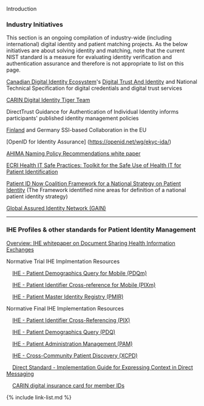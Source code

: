 Introduction

### Industry Initiatives

This section is an ongoing compilation of industry-wide (including international) digital identity and patient matching projects. As the below initiatives are about solving identity and matching, note that the current NIST standard is a measure for evaluating identity verification and authentication assurance and therefore is not appropriate to list on this page. 

[Canadian Digital Identity Ecosystem](https://diacc.ca/trust-framework/)'s [Digital Trust And Identity](https://ciostrategycouncil.com/standards/103_1_2020/) and National Technical Specification for digital credentials and digital trust services

[CARIN Digital Identity Tiger Team]((https://www.carinalliance.com/our-work/digitalidentity/))

DirectTrust Guidance for Authentication of Individual Identity informs participants' published identity management policies  

[Finland](https://vm.fi/en/digital-identity) and Germany SSI-based Collaboration in the EU

[OpenID for Identity Assurance] (https://openid.net/wg/ekyc-ida/) 

[AHIMA Naming Policy Recommendations white paper](https://ahima.org/media/blfdriqj/326_21_namingpolicywhitepaper_final.pdf?oid=302787)

[ECRI Health IT Safe Practices: Toolkit for the Safe Use of Health IT for Patient Identification](https://www.ecri.org/Resources/HIT/Patient%20ID/Patient_Identification_Toolkit_final.pdf)

[Patient ID Now Coalition Framework for a National Strategy on Patient Identity](https://patientidnow.org/)  (The Framework identified nine areas for definition of a national patient identity strategy)

[Global Assured Identity Network (GAIN)](https://gainforum.org/)

----

### IHE Profiles & other standards for Patient Identity Management 

[Overview: IHE whitepaper on Document Sharing Health Information Exchanges](https://profiles.ihe.net/ITI/HIE-Whitepaper/index.html#5-patient-identity-management)

Normative Trial IHE Implmentation Resources

&nbsp;&nbsp;&nbsp;&nbsp;[IHE - Patient Demographics Query for Mobile (PDQm)](https://profiles.ihe.net/ITI/PDQm/index.html)  

&nbsp;&nbsp;&nbsp;&nbsp;[IHE - Patient Identifier Cross-reference for Mobile (PIXm)](https://profiles.ihe.net/ITI/PIXm/index.html)  

&nbsp;&nbsp;&nbsp;&nbsp;[IHE - Patient Master Identity Registry (PMIR)](https://www.ihe.net/uploadedFiles/Documents/ITI/IHE_ITI_Suppl_PMIR.pdf)

Normative Final IHE Implementation Resources

&nbsp;&nbsp;&nbsp;&nbsp;[IHE - Patient Identifier Cross-Referencing (PIX)](https://profiles.ihe.net/ITI/TF/Volume1/ch-5.html)  

&nbsp;&nbsp;&nbsp;&nbsp;[IHE - Patient Demographics Query (PDQ)](https://profiles.ihe.net/ITI/TF/Volume1/ch-8.html)

&nbsp;&nbsp;&nbsp;&nbsp;[IHE - Patient Administration Management (PAM)](https://profiles.ihe.net/ITI/TF/Volume1/ch-14.html)

&nbsp;&nbsp;&nbsp;&nbsp;[IHE - Cross-Community Patient Discovery (XCPD)](https://profiles.ihe.net/ITI/TF/Volume1/ch-27.html)  

&nbsp;&nbsp;&nbsp;&nbsp;[Direct Standard - Implementation Guide for Expressing Context in Direct Messaging](http://wiki.directproject.org/w/images/4/40/Implementation_Guide_for_Expressing_Context_in_Direct_Messaging_v1.1.pdf)  

&nbsp;&nbsp;&nbsp;&nbsp;[CARIN digital insurance card for member IDs](https://confluence.hl7.org/display/CAR/CARIN+IG+for+Digital+Insurance+Card)  

{% include link-list.md %}

